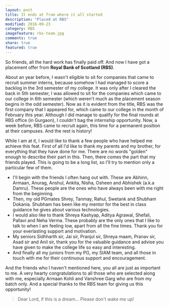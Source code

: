 ```yaml
---
layout: post
title: It ends at from where it all started
description: "Placed at RBS"
modified: 2016-09-23
category: RBS
imagefeature: rbs-team.jpg
comments: true
share: true
featured: true
---
```


So friends, all the hard work has finally paid off. And now I have got a placement offer from **Royal Bank of Scotland (RBS)**.

About an year before, I wasn't eligible to sit for companies that came to recruit summer interns, because somehow I had managed to score a backlog in the 3rd semester of my college. It was only after I cleared the back in 5th semester, I was allowed to sit for the companies which came to our college in 6th semester (which weren't much as the placement season begins in the odd semester). Now as it is evident from the title, RBS was the first company that I appeared for, which came to our college in the month of February this year. Although I did manage to qualify for the final rounds at RBS office (in Gurgaon), I couldn't bag the internship opportunity. Now, a week before, RBS came to recruit again, this time for a permanent position at their campuses. And the rest is history!

While I am at it, I would like to thank a few people who have helped me achieve this feat. First of all I'd like to thank my parents and my brother, for everything that they have done for me. There are no words "golden" enough to describe their part in this. Then, there comes the part that my friends played. This is going to be a long list, so I'll try to mention only a particular few of them. 

* I'll begin with the friends I often hang out with. These are Abhinn, Armaan, Anurag, Anshul, Ankita, Nisha, Osheen and Abhishek (a.k.a Damru). These people are the ones who have always been with me right from the beginning.
* Then, my old PGmates Shrey, Tanmay, Rahul, Swetank and Shubham Dokania. Shubham has been like my mentor for the best in class guidance he gives about various technologies.
* I would also like to thank Shreya Kashyap, Aditya Agrawal, Shefali, Pallavi and Neha Verma. These probably are the only ones that I like to talk to when I am feeling low, apart from all the fine times. Thank you for your everlasting support and motivation.
* My seniors Sidhharth sir, Jai sir, Pranjul sir, Shreya maam, Pranav sir, Asad sir and Anil sir, thank you for the valuable guidance and advise you have given to make the college life so easy and interesting.
* And finally all my juniors from my PG, my SIAM team, and all those in touch with me for their continuous support and encouragement.

And the friends who I haven't mentioned here, you all are just as important to me. A very hearty congratulations to all those who are selected along with me, especially Armaan Kohli and Vanshree Garg who are from my batch only. And a special thanks to the RBS team for giving us this opportunity!

> Dear Lord, if this is a dream... Please don't wake me up!

